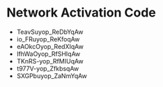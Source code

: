 # Network Activation Code
* TeavSuyop_ReDbYqAw
* io_FRuyop_ReKfoqAw
* eAOkcOyop_RedXIqAw
* lfhWaOyop_RfSHIqAw
* TKnRS-yop_RfMIUqAw
* t977V-yop_ZfkbsqAw
* SXGPbuyop_ZaNmYqAw